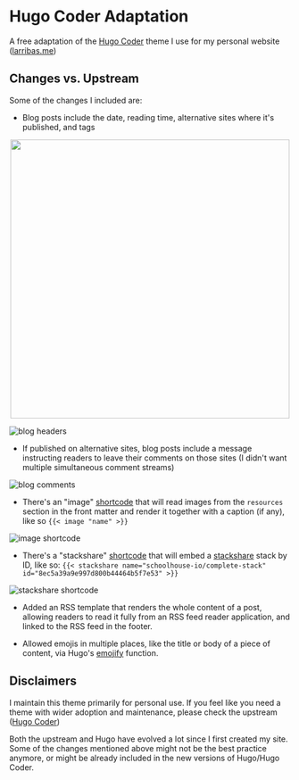 # Hugo Coder Adaptation

A free adaptation of the [Hugo Coder](https://github.com/luizdepra/hugo-coder) theme I use for my personal website ([larribas.me](https://larribas.me))


## Changes vs. Upstream

Some of the changes I included are:

* Blog posts include the date, reading time, alternative sites where it's published, and tags

<p align="center">
  <img src="readme/blog_headers.png" width="500"/>
</p>

![blog headers](readme/blog_headers.png)

* If published on alternative sites, blog posts include a message instructing readers to leave their comments on those sites (I didn't want multiple simultaneous comment streams)

![blog comments](readme/blog_comments.png)

* There's an "image" [shortcode](https://gohugo.io/content-management/shortcodes/) that will read images from the `resources` section in the front matter and render it together with a caption (if any), like so `{{< image "name" >}}`

![image shortcode](readme/image_shortcode.png)


* There's a "stackshare" [shortcode](https://gohugo.io/content-management/shortcodes/) that will embed a [stackshare](https://stackshare.io/) stack by ID, like so: `{{< stackshare name="schoolhouse-io/complete-stack" id="8ec5a39a9e997d800b44464b5f7e53" >}}`

![stackshare shortcode](readme/stackshare_shortcode.png)


* Added an RSS template that renders the whole content of a post, allowing readers to read it fully from an RSS feed reader application, and linked to the RSS feed in the footer.

* Allowed emojis in multiple places, like the title or body of a piece of content, via Hugo's [emojify](https://gohugo.io/functions/emojify/) function.



## Disclaimers

I maintain this theme primarily for personal use. If you feel like you need a theme with wider adoption and maintenance, please check the upstream ([Hugo Coder](https://github.com/luizdepra/hugo-coder))

Both the upstream and Hugo have evolved a lot since I first created my site. Some of the changes mentioned above might not be the best practice anymore, or might be already included in the new versions of Hugo/Hugo Coder.




